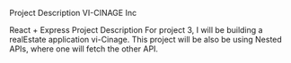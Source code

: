 Project Description
VI-CINAGE Inc

React + Express Project Description
For project 3, I will be building a realEstate application vi-Cinage. This project will be also be using Nested APIs, where one will fetch the other API.
